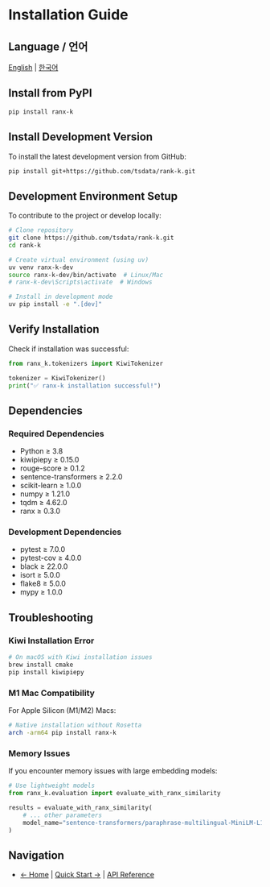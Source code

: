 # Installation Guide

## Language / 언어
[English](installation.md) | [한국어](../ko/installation.md)

## Install from PyPI

```bash
pip install ranx-k
```

## Install Development Version

To install the latest development version from GitHub:

```bash
pip install git+https://github.com/tsdata/rank-k.git
```

## Development Environment Setup

To contribute to the project or develop locally:

```bash
# Clone repository
git clone https://github.com/tsdata/rank-k.git
cd rank-k

# Create virtual environment (using uv)
uv venv ranx-k-dev
source ranx-k-dev/bin/activate  # Linux/Mac
# ranx-k-dev\Scripts\activate  # Windows

# Install in development mode
uv pip install -e ".[dev]"
```

## Verify Installation

Check if installation was successful:

```python
from ranx_k.tokenizers import KiwiTokenizer

tokenizer = KiwiTokenizer()
print("✅ ranx-k installation successful!")
```

## Dependencies

### Required Dependencies
- Python ≥ 3.8
- kiwipiepy ≥ 0.15.0
- rouge-score ≥ 0.1.2
- sentence-transformers ≥ 2.2.0
- scikit-learn ≥ 1.0.0
- numpy ≥ 1.21.0
- tqdm ≥ 4.62.0
- ranx ≥ 0.3.0

### Development Dependencies
- pytest ≥ 7.0.0
- pytest-cov ≥ 4.0.0
- black ≥ 22.0.0
- isort ≥ 5.0.0
- flake8 ≥ 5.0.0
- mypy ≥ 1.0.0

## Troubleshooting

### Kiwi Installation Error
```bash
# On macOS with Kiwi installation issues
brew install cmake
pip install kiwipiepy
```

### M1 Mac Compatibility
For Apple Silicon (M1/M2) Macs:

```bash
# Native installation without Rosetta
arch -arm64 pip install ranx-k
```

### Memory Issues
If you encounter memory issues with large embedding models:

```python
# Use lightweight models
from ranx_k.evaluation import evaluate_with_ranx_similarity

results = evaluate_with_ranx_similarity(
    # ... other parameters
    model_name="sentence-transformers/paraphrase-multilingual-MiniLM-L12-v2"  # Lightweight model
)
```

## Navigation
- [← Home](../index.md) | [Quick Start →](quickstart.md) | [API Reference](api-reference.md)